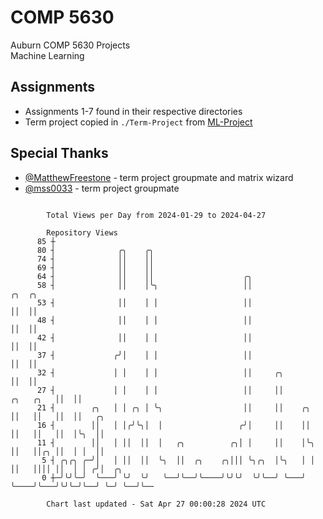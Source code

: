 # COMP 5630
Auburn COMP 5630 Projects  
Machine Learning

## Assignments
- Assignments 1-7 found in their respective directories
- Term project copied in `./Term-Project` from [ML-Project](https://github.com/wumphlett/ML-Project)

## Special Thanks
- [@MatthewFreestone](https://github.com/MatthewFreestone) - term project groupmate and matrix wizard
- [@mss0033](https://github.com/mss0033) - term project groupmate

```

        Total Views per Day from 2024-01-29 to 2024-04-27

        Repository Views
      85 ┼
      80 ┤              ╭╮    ╭╮
      74 ┤              ││    ││
      69 ┤              ││    ││
      64 ┤              ││    ││                    ╭╮
      58 ┤              ││    │╰╮                   ││                            ╭╮  ╭╮
      53 ┤              ││    │ │                   ││                            ││  ││
      48 ┤              ││    │ │                   ││                            ││  ││
      42 ┤              ││    │ │                   ││                            ││  ││
      37 ┤             ╭╯│    │ │                   ││                            ││  ││
      32 ┤             │ │    │ │                   ││     ╭╮                     ││  ││
      27 ┤             │ │    │ │                   ││     ││           ╭╮   ╭╮   ││  ││
      21 ┤        ╭╮   │ │ ╭╮ │ ╰╮                  ││     ││    ╭╮     ││   ││   ││  ││   ╭╮
      16 ┤        ││   │ │╭╯╰╮│  │                 ╭╯│     ││    ││     ││   ││   ││  │╰╮  ││
      11 ┤        ││   │ ││  ││  │   ╭╮          ╭╮│ │     ││    │╰╮    ││   ││╭╮ ││  │ │  ││
       5 ┤ ╭╮╭╮ ╭─╯│   │ ││  ││  ╰╮  ││  ╭╮    ╭╮│││ ╰╮╭╮  │╰╮   │ │    ││   ││││ ││  │ │ ╭╯│  ╭╮
       0 ┼─╯╰╯╰─╯  ╰───╯ ╰╯  ╰╯   ╰──╯╰──╯╰────╯╰╯╰╯  ╰╯╰──╯ ╰───╯ ╰────╯╰───╯╰╯╰─╯╰──╯ ╰─╯ ╰──╯╰──

        Chart last updated - Sat Apr 27 00:00:28 2024 UTC
        
```
